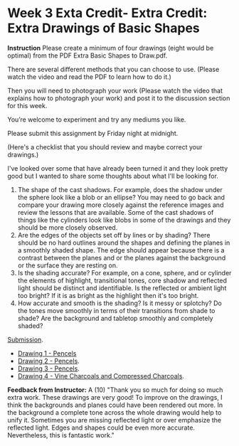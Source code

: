 # Week 3 Exta Credit- Extra Credit: Extra Drawings of Basic Shapes

**Instruction**
Please create a minimum of four drawings (eight would be optimal) from the PDF Extra Basic Shapes to Draw.pdf. 

There are several different methods that you can choose to use.  (Please watch the video and read the PDF to learn how to do it.)

Then you will need to photograph your work (Please watch the video that explains how to photograph your work) and post it to the discussion section for this week.

You’re welcome to experiment and try any mediums you like.

Please submit this assignment by Friday night at midnight.

(Here's a checklist that you should review and maybe correct your drawings.)

I've looked over some that have already been turned it and they look pretty good but I wanted to share some thoughts about what I'll be looking for.

1. The shape of the cast shadows.  For example, does the shadow under the sphere look like a blob or an ellipse?  You may need to go back and compare your drawing more closely against the reference images and review the lessons that are available.  Some of the cast shadows of things like the cylinders look like blobs in some of the drawings and they should be more closely observed.
2. Are the edges of the objects set off by lines or by shading? There should be no hard outlines around the shapes and defining the planes in a smoothly shaded shape.  The edge should appear because there is a contrast between the planes and or the planes against the background or the surface they are resting on.
3. Is the shading accurate? For example, on a cone, sphere, and or cylinder the elements of highlight, transitional tones, core shadow and reflected light should be distinct and identifiable.  Is the reflected or ambient light too bright?  If it is as bright as the highlight then it's too bright.
4. How accurate and smooth is the shading? Is it messy or splotchy?  Do the tones move smoothly in terms of their transitions from shade to shade?  Are the background and tabletop smoothly and completely shaded?


[Submission](https://photos.app.goo.gl/vm2dMZBjNNyLYH8z8).
  * [Drawing 1 - Pencels](https://photos.app.goo.gl/vm2dMZBjNNyLYH8z8)
  * [Drawing 2 - Pencels](https://photos.app.goo.gl/svs5aKtxLfCeLP1YA).
  * [Drawing 3 - Pencels](https://photos.app.goo.gl/3Yriy5yAQmpPkhNaA).
  * [Drawing 4 - Vine Charcoals and Compressed Charcoals](https://photos.app.goo.gl/rpuwrYLHBgD9gAtv8).

**Feedback from Instructor:** A (10) "Thank you so much for doing so much extra work. These drawings are very good! To improve on the drawings, I think the backgrounds and planes could have been rendered out more. In the background a complete tone across the whole drawing would help to unify it. Sometimes you are missing reflected light or over emphasize the reflected light. Edges and shapes could be even more accurate. Nevertheless, this is fantastic work."
